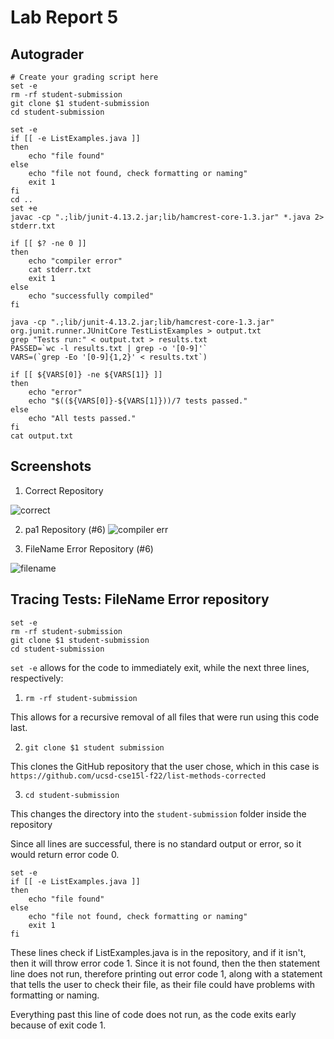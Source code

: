 # Lab Report 5

## Autograder

```
# Create your grading script here
set -e
rm -rf student-submission
git clone $1 student-submission
cd student-submission

set -e
if [[ -e ListExamples.java ]]
then
    echo "file found"
else
    echo "file not found, check formatting or naming"
    exit 1
fi
cd ..
set +e
javac -cp ".;lib/junit-4.13.2.jar;lib/hamcrest-core-1.3.jar" *.java 2> stderr.txt

if [[ $? -ne 0 ]]
then
    echo "compiler error"
    cat stderr.txt
    exit 1
else
    echo "successfully compiled"
fi

java -cp ".;lib/junit-4.13.2.jar;lib/hamcrest-core-1.3.jar" org.junit.runner.JUnitCore TestListExamples > output.txt
grep "Tests run:" < output.txt > results.txt
PASSED=`wc -l results.txt | grep -o '[0-9]'`
VARS=(`grep -Eo '[0-9]{1,2}' < results.txt`)

if [[ ${VARS[0]} -ne ${VARS[1]} ]]
then
    echo "error"
    echo "$((${VARS[0]}-${VARS[1]}))/7 tests passed."
else
    echo "All tests passed."
fi
cat output.txt
```

## Screenshots

1. Correct Repository

![correct](https://cdn.discordapp.com/attachments/1023749314587140137/1046733563783020574/image.png)

2. pa1 Repository (#6)
   ![compiler err](https://cdn.discordapp.com/attachments/1023749314587140137/1046748953842036776/image.png)

3. FileName Error Repository (#6)

![filename](https://cdn.discordapp.com/attachments/1023749314587140137/1046749195786264636/image.png)

## Tracing Tests: FileName Error repository

```
set -e
rm -rf student-submission
git clone $1 student-submission
cd student-submission
```

`set -e` allows for the code to immediately exit, while the next three lines, respectively:

1. `rm -rf student-submission`

This allows for a recursive removal of all files that were run using this code last.

2. `git clone $1 student submission`

This clones the GitHub repository that the user chose, which in this case is `https://github.com/ucsd-cse15l-f22/list-methods-corrected`

3. `cd student-submission`

This changes the directory into the `student-submission` folder inside the repository

Since all lines are successful, there is no standard output or error, so it would return error code 0.

```
set -e
if [[ -e ListExamples.java ]]
then
    echo "file found"
else
    echo "file not found, check formatting or naming"
    exit 1
fi

```

These lines check if ListExamples.java is in the repository, and if it isn't, then it will throw error code 1. Since it is not found, then the then statement line does not run, therefore printing out error code 1, along with a statement that tells the user to check their file, as their file could have problems with formatting or naming.

Everything past this line of code does not run, as the code exits early because of exit code 1.
